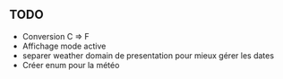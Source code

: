 ## TODO

- Conversion C => F
- Affichage mode active
- separer weather domain de presentation pour mieux gérer les dates
- Créer enum pour la météo
